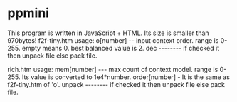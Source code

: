 # ppmini
This program is written in JavaScript + HTML. Its size is smaller than 970bytes!
f2f-tiny.htm usage:
o[number] -- input context order. range is 0-255. empty means 0. best balanced value is 2.
dec -------- if checked it then unpack file else pack file.

rich.htm usage:
mem[number] --- max count of context model. range is 0-255. Its value is converted to 1e4*number.
order[number] - It is the same as f2f-tiny.htm of 'o'.
unpack -------- if checked it then unpack file else pack file.
